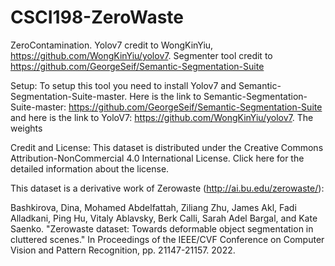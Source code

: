 # CSCI198-ZeroWaste

ZeroContamination. Yolov7 credit to WongKinYiu, https://github.com/WongKinYiu/yolov7. Segmenter tool credit to https://github.com/GeorgeSeif/Semantic-Segmentation-Suite

Setup:
To setup this tool you need to install Yolov7 and Semantic-Segmentation-Suite-master. Here is the link to Semantic-Segmentation-Suite-master: https://github.com/GeorgeSeif/Semantic-Segmentation-Suite and here is the link to YoloV7: https://github.com/WongKinYiu/yolov7. The weights


Credit and License:
This dataset is distributed under the Creative Commons Attribution-NonCommercial 4.0 International License. Click here for the detailed information about the license.

This dataset is a derivative work of Zerowaste (http://ai.bu.edu/zerowaste/):

Bashkirova, Dina, Mohamed Abdelfattah, Ziliang Zhu, James Akl, Fadi Alladkani, Ping Hu, Vitaly Ablavsky, Berk Calli, Sarah Adel Bargal, and Kate Saenko. "Zerowaste dataset: Towards deformable object segmentation in cluttered scenes." In Proceedings of the IEEE/CVF Conference on Computer Vision and Pattern Recognition, pp. 21147-21157. 2022.
